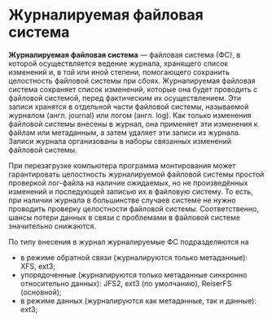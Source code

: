 # Журналируемая файловая система

**Журналируемая файловая система** — файловая система (ФС), в которой осуществляется ведение журнала, хранящего список изменений и, в той или иной степени, помогающего сохранить целостность файловой системы при сбоях.
Журналируемая файловая система сохраняет список изменений, которые она будет проводить с файловой системой, перед фактическим их осуществлением. Эти записи хранятся в отдельной части файловой системы, называемой журналом (англ. journal) или логом (англ. log). Как только изменения файловой системы внесены в журнал, она применяет эти изменения к файлам или метаданным, а затем удаляет эти записи из журнала. Записи журнала организованы в наборы связанных изменений файловой системы.

При перезагрузке компьютера программа монтирования может гарантировать целостность журналируемой файловой системы простой проверкой лог-файла на наличие ожидаемых, но не произведённых изменений и последующей записью их в файловую систему. То есть, при наличии журнала в большинстве случаев системе не нужно проводить проверку целостности файловой системы. Соответственно, шансы потери данных в связи с проблемами в файловой системе значительно снижаются.

По типу внесения в журнал журналируемые ФС подразделяются на

* в режиме обратной связи (журналируются только метаданные): XFS, ext3;
* упорядоченные (журналируются только метаданные синхронно относительно данных): JFS2, ext3 (по умолчанию), ReiserFS (основной);
* в режиме данных (журналируются как метаданные, так и данные): ext3;